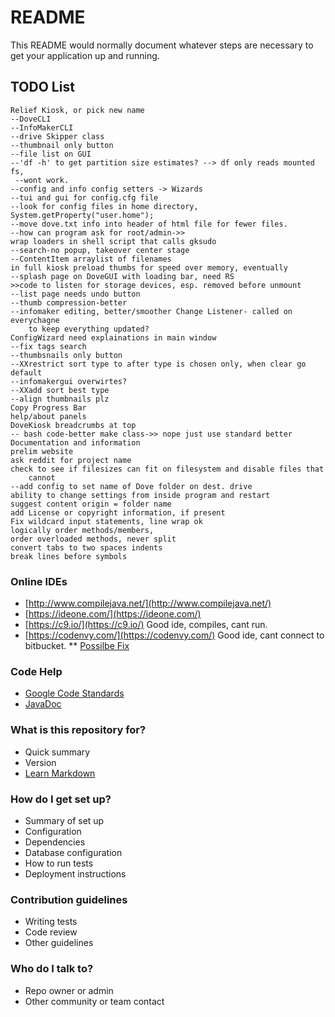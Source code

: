 # README #

This README would normally document whatever steps are necessary to get your application up and running.
## TODO List
    Relief Kiosk, or pick new name
    --DoveCLI
  	--InfoMakerCLI
 	--drive Skipper class
 	--thumbnail only button
 	--file list on GUI
 	--'df -h' to get partition size estimates? --> df only reads mounted fs, 
 	 --wont work.
 	--config and info config setters -> Wizards
 	--tui and gui for config.cfg file
 	--look for config files in home directory, System.getProperty("user.home");
 	--move dove.txt info into header of html file for fewer files.
 	--how can program ask for root/admin->> 
 	wrap loaders in shell script that calls gksudo
 	--search-no popup, takeover center stage
 	--ContentItem arraylist of filenames
 	in full kiosk preload thumbs for speed over memory, eventually
 	--splash page on DoveGUI with loading bar, need RS
 	>>code to listen for storage devices, esp. removed before unmount
 	--list page needs undo button
 	--thumb compression-better
 	--infomaker editing, better/smoother Change Listener- called on everychagne
 	 	to keep everything updated?
 	ConfigWizard need explainations in main window
 	--fix tags search
 	--thumbsnails only button
 	--XXrestrict sort type to after type is chosen only, when clear go default
 	--infomakergui overwirtes?
 	--XXadd sort best type
 	--align thumbnails plz
 	Copy Progress Bar
 	help/about panels
 	DoveKiosk breadcrumbs at top
 	-- bash code-better make class->> nope just use standard better
 	Documentation and information
 	prelim website
 	ask reddit for project name
 	check to see if filesizes can fit on filesystem and disable files that 
 		cannot
 	--add config to set name of Dove folder on dest. drive
 	ability to change settings from inside program and restart
 	suggest content origin = folder name
 	add License or copyright information, if present
 	Fix wildcard input statements, line wrap ok
 	logically order methods/members,
 	order overloaded methods, never split
 	convert tabs to two spaces indents
 	break lines before symbols
 	

### Online IDEs
* [http://www.compilejava.net/](http://www.compilejava.net/)
* [https://ideone.com/](https://ideone.com/)
* [https://c9.io/](https://c9.io/) Good ide, compiles, cant run.
* [https://codenvy.com/](https://codenvy.com/) Good ide, cant connect to bitbucket.
** [Possilbe Fix](http://docs.codenvy.com/user/tutorials/)
### Code Help
* [Google Code Standards](https://google-styleguide.googlecode.com/svn/trunk/javaguide.html)
* [JavaDoc](http://www.oracle.com/technetwork/articles/java/index-137868.html)


### What is this repository for? ###

* Quick summary
* Version
* [Learn Markdown](https://bitbucket.org/tutorials/markdowndemo)

### How do I get set up? ###

* Summary of set up
* Configuration
* Dependencies
* Database configuration
* How to run tests
* Deployment instructions

### Contribution guidelines ###

* Writing tests
* Code review
* Other guidelines

### Who do I talk to? ###

* Repo owner or admin
* Other community or team contact